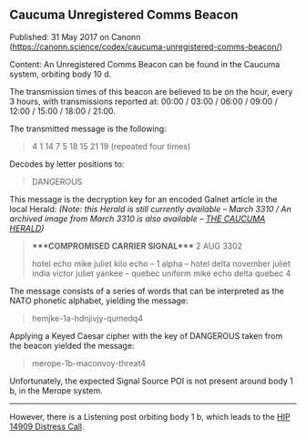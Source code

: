 ## Caucuma Unregistered Comms Beacon

Published: 31 May 2017 on Canonn (https://canonn.science/codex/caucuma-unregistered-comms-beacon/)

Content: An Unregistered Comms Beacon can be found in the Caucuma system, orbiting body 10 d. 

The transmission times of this beacon are believed to be on the hour, every 3 hours, with transmissions reported at: 00:00 / 03:00 / 06:00 / 09:00 / 12:00 / 15:00 / 18:00 / 21:00.

The transmitted message is the following:

> 
> 4 1 14 7 5 18 15 21 19
> (repeated four times)

Decodes by letter positions to:

> 
> DANGEROUS

This message is the decryption key for an encoded Galnet article in the local Herald:
*(Note: this Herald is still currently available – March 3310 / An archived image from March 3310 is also available – [THE CAUCUMA HERALD](https://canonn.science/wp-content/uploads/2024/03/Herald-Snippet-Caucuma-2024-03-18.jpeg))*

> 
> **\*\*\*COMPROMISED CARRIER SIGNAL\*\*\***
> 2 AUG 3302
> 
> hotel echo mike juliet kilo echo –  1 alpha – hotel delta november juliet india victor juliet yankee – quebec uniform mike echo delta quebec 4

The message consists of a series of words that can be interpreted as the NATO phonetic alphabet, yielding the message:

> 
> hemjke-1a-hdnjivjy-qumedq4

Applying a Keyed Caesar cipher with the key of DANGEROUS taken from the beacon yielded the message:

> 
> merope-1b-maconvoy-threat4

Unfortunately, the expected Signal Source POI is not present around body 1 b, in the Merope system.

* * *

However, there is a Listening post orbiting body 1 b, which leads to the [HIP 14909 Distress Call](https://canonn.science/codex/hip-14909-distress-call).